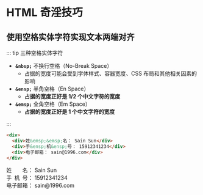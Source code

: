 # HTML 奇淫技巧

## 使用空格实体字符实现文本两端对齐

::: tip 三种空格实体字符

- **`&nbsp;`** 不换行空格（No-Break Space）
  - 占据的宽度可能会受到字体样式、容器宽度、CSS 布局和其他相关因素的影响
- **`&ensp;`** 半角空格（En Space）
  - **占据的宽度正好是 1/2 个中文字符的宽度**
- **`&emsp;`** 全角空格（Em Space）
  - **占据的宽度正好是 1 个中文字符的宽度**

:::

```html
<div>
  <div>姓&emsp;&emsp;名： Sain Sun</div>
  <div>手&ensp;机&ensp;号： 15912341234</div>
  <div>电子邮箱： sain@1996.com</div>
</div>
```

<div>
  <div>姓&emsp;&emsp;名： Sain Sun</div>
  <div>手&ensp;机&ensp;号： 15912341234</div>
  <div>电子邮箱： sain@1996.com</div>
</div>

